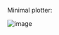 Minimal plotter:

![image](https://github.com/user-attachments/assets/4d39e47b-db9e-4299-904e-5fa6e9b1ef19)
